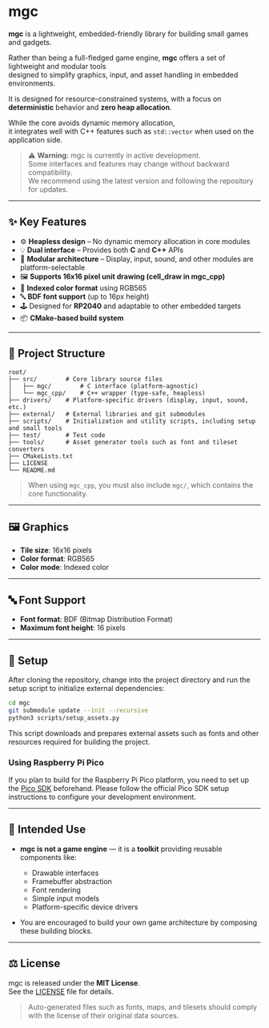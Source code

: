 # mgc

**mgc** is a lightweight, embedded-friendly library for building small games and gadgets.

Rather than being a full-fledged game engine, **mgc** offers a set of lightweight and modular tools  
designed to simplify graphics, input, and asset handling in embedded environments.

It is designed for resource-constrained systems, with a focus on **deterministic** behavior and **zero heap allocation**.

While the core avoids dynamic memory allocation,  
it integrates well with C++ features such as `std::vector` when used on the application side.

> ⚠️ **Warning:** mgc is currently in active development.  
> Some interfaces and features may change without backward compatibility.  
> We recommend using the latest version and following the repository for updates.

---

## ✨ Key Features

- ⚙️ **Heapless design** – No dynamic memory allocation in core modules
- 💡 **Dual interface** – Provides both **C** and **C++** APIs
- 🧱 **Modular architecture** – Display, input, sound, and other modules are platform-selectable
- 🖼️ **Supports 16x16 pixel unit drawing (cell_draw in mgc_cpp)**
- 🎨 **Indexed color format** using RGB565
- 🔤 **BDF font support** (up to 16px height)
- 🕹️ Designed for **RP2040** and adaptable to other embedded targets
- 📦 **CMake-based build system**

---

## 📁 Project Structure

```
root/
├── src/        # Core library source files
│   ├── mgc/        # C interface (platform-agnostic)
│   └── mgc_cpp/    # C++ wrapper (type-safe, heapless)
├── drivers/    # Platform-specific drivers (display, input, sound, etc.)
├── external/   # External libraries and git submodules
├── scripts/    # Initialization and utility scripts, including setup and small tools
├── test/       # Test code
├── tools/      # Asset generator tools such as font and tileset converters
├── CMakeLists.txt
├── LICENSE
└── README.md
```

> When using `mgc_cpp`, you must also include `mgc/`, which contains the core functionality.

---

## 🖼️ Graphics

- **Tile size**: 16x16 pixels
- **Color format**: RGB565
- **Color mode**: Indexed color

---

## 🔤 Font Support

- **Font format**: BDF (Bitmap Distribution Format)
- **Maximum font height**: 16 pixels

---

## 🚀 Setup

After cloning the repository, change into the project directory and run the setup script to initialize external dependencies:

```bash
cd mgc
git submodule update --init --recursive
python3 scripts/setup_assets.py
```
This script downloads and prepares external assets such as fonts and other resources required for building the project.

### Using Raspberry Pi Pico
If you plan to build for the Raspberry Pi Pico platform, you need to set up the [Pico SDK](https://github.com/raspberrypi/pico-sdk) beforehand.
Please follow the official Pico SDK setup instructions to configure your development environment.

---

## 🧰 Intended Use

- **mgc is not a game engine** — it is a **toolkit** providing reusable components like:
  - Drawable interfaces
  - Framebuffer abstraction
  - Font rendering
  - Simple input models
  - Platform-specific device drivers

- You are encouraged to build your own game architecture by composing these building blocks.

---

## ⚖️ License

mgc is released under the **MIT License**.  
See the [LICENSE](./LICENSE) file for details.

> Auto-generated files such as fonts, maps, and tilesets should comply with the license of their original data sources.

